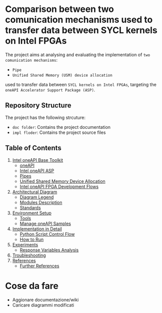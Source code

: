 # Comparison between two comunication mechanisms used to transfer data between SYCL kernels on Intel FPGAs
The project aims at analysing and evaluating the implementation of `two comunication mechanisms`:
* `Pipe`
* `Unified Shared Memory (USM) device allocation`

used to transfer data between `SYCL kernels on Intel FPGAs`, targeting the `oneAPI Accelerator Support Package (ASP)`.

## Repository Structure 
The project has the following strcuture:
* `doc folder`: Contains the project documentation
* `impl floder`: Contains the project source files

## Table of Contents
1. [Intel oneAPI Base Toolkit](doc/intel_oneAPI.md)
    * [oneAPI](doc/intel_oneAPI.md#ch_oneapi)
    * [Intel oneAPI ASP](doc/intel_oneAPI.md#ch_oneapi_asp)
    * [Pipes](doc/intel_oneAPI.md#ch_pipes)
    * [Unified Shared Memory Device Allocation](doc/intel_oneAPI.md#ch_usm)
    * [Intel oneAPI FPGA Development Flows](doc/intel_oneAPI.md#ch_fpga_flow)
1. [Architectural Diagram](doc/arch_diagram.md)
    * [Diagram Legend](doc/arch_diagram.md#ch_diagram_l)
    * [Modules Description](doc/arch_diagram.md#ch_modules)
    * [Standards](doc/arch_diagram.md#ch_standards)
1. [Environment Setup](doc/setup.md)
    * [Tools](doc/setup.md#ch_tools)
    * [Manage oneAPI Samples](doc/setup.md#ch_samples)
1. [Implementation in Detail](impl/README.md)
    * [Python Script Control Flow](impl/README.md#ch_flow_control)
    * [How to Run](impl/README.md#ch_run)
1. [Experiments](doc/experiments.md)
    * [Response Variables Analysis](doc/experiments.md#rv_analysis)
1. [Troubleshooting](doc/troubleshooting.md)
1. [References](doc/references.md)
    * [Further References](doc/references.md#fref)


# Cose da fare
* Aggionare documentazione/wiki
* Caricare diagrammi modificati
